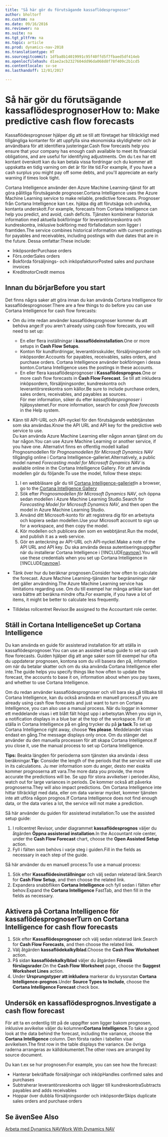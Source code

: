 ```yaml
---
title: "Så här gör du förutsägande kassaflödesprognoser"
author: bholtorf
ms.custom: na
ms.date: 09/16/2016
ms.reviewer: na
ms.suite: na
ms.tgt_pltfrm: na
ms.topic: article
ms.prod: dynamics-nav-2018
ms.translationtype: HT
ms.sourcegitcommit: 1dfba8b14019991c95f40ffd5f7fbaed5df414eb
ms.openlocfilehash: d1ae2acb2327604dd96da068d8f78f409c2b1cd5
ms.contentlocale: sv-se
ms.lasthandoff: 12/01/2017

---
```


# <a name="how-to-make-predictive-cash-flow-forecasts"></a><span data-ttu-id="89097-102">Så här gör du förutsägande kassaflödesprognoser</span><span class="sxs-lookup"><span data-stu-id="89097-102">How to: Make predictive cash flow forecasts</span></span>
<span data-ttu-id="89097-103">Kassaflödesprognoser hjälper dig att se till att företaget har tillräckligt med tillgängliga kontanter för att uppfylla sina ekonomiska skyldigheter och är användbara för att identifiera justeringar.</span><span class="sxs-lookup"><span data-stu-id="89097-103">Cash flow forecasts help you ensure that your company has enough cash available to meet its financial obligations, and are useful for identifying adjustments.</span></span> <span data-ttu-id="89097-104">Om du t.ex har ett kontant överskott kan du kan betala vissa fordringar och du kommer att uppskatta en tidig varning om det är för lite tid.</span><span class="sxs-lookup"><span data-stu-id="89097-104">For example, if you have a cash surplus you might pay off some debts, and you'll appreciate an early warning if times look tight.</span></span>

<span data-ttu-id="89097-105">Cortana Intelligence använder den Azure Machine Learning-tjänst för att göra pålitliga förutsägande prognoser.</span><span class="sxs-lookup"><span data-stu-id="89097-105">Cortana Intelligence uses the Azure Machine Learning service to make reliable, predictive forecasts.</span></span> <span data-ttu-id="89097-106">Prognoser från Cortana Intelligence kan t.ex. hjälpa dig att förutsäga och undvika, kontanta underskott.</span><span class="sxs-lookup"><span data-stu-id="89097-106">For example, forecasts from Cortana Intelligence can help you predict, and avoid, cash deficits.</span></span> <span data-ttu-id="89097-107">Tjänsten kombinerar historisk information med aktuella bokföringar för leverantörsreskontra och kundreskontra, inklusive bokföring med förfallodatum som ligger i framtiden.</span><span class="sxs-lookup"><span data-stu-id="89097-107">The service combines historical information with current postings for payables and receivables, including postings with due dates that are in the future.</span></span> <span data-ttu-id="89097-108">Dessa omfattar:</span><span class="sxs-lookup"><span data-stu-id="89097-108">These include:</span></span>
* <span data-ttu-id="89097-109">Inköpsorder</span><span class="sxs-lookup"><span data-stu-id="89097-109">Purchase orders</span></span>
* <span data-ttu-id="89097-110">Förs.order</span><span class="sxs-lookup"><span data-stu-id="89097-110">Sales orders</span></span>
* <span data-ttu-id="89097-111">Bokförda försäljnings- och inköpsfakturor</span><span class="sxs-lookup"><span data-stu-id="89097-111">Posted sales and purchase invoices</span></span>
* <span data-ttu-id="89097-112">Kreditnotor</span><span class="sxs-lookup"><span data-stu-id="89097-112">Credit memos</span></span>

## <a name="before-you-start"></a><span data-ttu-id="89097-113">Innan du börjar</span><span class="sxs-lookup"><span data-stu-id="89097-113">Before you start</span></span>  
<span data-ttu-id="89097-114">Det finns några saker att göra innan du kan använda Cortana Intelligence för kassaflödesprognoser:</span><span class="sxs-lookup"><span data-stu-id="89097-114">There are a few things to do before you can use Cortana Intelligence for cash flow forecasts:</span></span>
* <span data-ttu-id="89097-115">Om du inte redan använder kassaflödesprognoser kommer du att behöva ange:</span><span class="sxs-lookup"><span data-stu-id="89097-115">If you aren't already using cash flow forecasts, you will need to set up:</span></span>
    * <span data-ttu-id="89097-116">En eller flera inställningar i **kassaflödeinstallation**.</span><span class="sxs-lookup"><span data-stu-id="89097-116">One or more setups in **Cash Flow Setups**.</span></span>
    * <span data-ttu-id="89097-117">Konton för kundfordringar, leverantörsskulder, försäljningsorder och inköpsorder.</span><span class="sxs-lookup"><span data-stu-id="89097-117">Accounts for payables, receivables, sales orders, and purchase orders.</span></span> <span data-ttu-id="89097-118">Cortana Intelligence använder bokföringen i dessa konton.</span><span class="sxs-lookup"><span data-stu-id="89097-118">Cortana Intelligence uses the postings in these accounts.</span></span>
    * <span data-ttu-id="89097-119">En eller flera kassaflödesprognoser i **Kassaflödesprognos**.</span><span class="sxs-lookup"><span data-stu-id="89097-119">One or more cash flow forecasts in **Cash Flow Forecast**.</span></span> <span data-ttu-id="89097-120">Se till att inkludera inköpsordern, försäljningsorder, kundreskontra och leverantörsreskontra som källor.</span><span class="sxs-lookup"><span data-stu-id="89097-120">Be sure to include purchase orders, sales orders, receivables, and payables as sources.</span></span>  
    <span data-ttu-id="89097-121">För mer information, söker du efter _kassaflödesprognoser_ i hjälpsystemet.</span><span class="sxs-lookup"><span data-stu-id="89097-121">For more information, search for _cash flow forecasts_ in the Help system.</span></span>
* <span data-ttu-id="89097-122">Känn till API-URL och API-nyckel för den förutsägande webbtjänsten som ska användas.</span><span class="sxs-lookup"><span data-stu-id="89097-122">Know the API URL and API key for the predictive web service to use.</span></span>  
    <span data-ttu-id="89097-123">Du kan använda Azure Machine Learning eller någon annan tjänst om du har någon.</span><span class="sxs-lookup"><span data-stu-id="89097-123">You can use Azure Machine Learning or another service, if you have one.</span></span> <span data-ttu-id="89097-124">Alternativt finns en offentlig modell kallad Prognosmodellen för _Prognosmodellen för Microsoft Dynamics NAV_ tillgänglig online i Cortana Intelligence-galleriet.</span><span class="sxs-lookup"><span data-stu-id="89097-124">Alternatively, a public model named _Forecasting model for Microsoft Dynamics NAV_ is available online in the Cortana Intelligence Gallery.</span></span> <span data-ttu-id="89097-125">För att använda modellen gör du följande:</span><span class="sxs-lookup"><span data-stu-id="89097-125">To use the model, follow these steps:</span></span>

    1. <span data-ttu-id="89097-126">I en webbläsare går du till [Cortana Intelligence-galleriet](https://go.microsoft.com/fwlink/?linkid=828352)</span><span class="sxs-lookup"><span data-stu-id="89097-126">In a browser, go to the [Cortana Intelligence Gallery](https://go.microsoft.com/fwlink/?linkid=828352)</span></span>
    2. <span data-ttu-id="89097-127">Sök efter _Prognosmodellen för Microsoft Dynamics NAV_, och öppna sedan modellen i Azure Machine Learning Studio.</span><span class="sxs-lookup"><span data-stu-id="89097-127">Search for _Forecasting Model for Microsoft Dynamics NAV_, and then open the model in Azure Machine Learning Studio.</span></span>
    3. <span data-ttu-id="89097-128">Använd ditt Microsoft-konto för att registrera dig för en arbetsyta och kopiera sedan modellen.</span><span class="sxs-lookup"><span data-stu-id="89097-128">Use your Microsoft account to sign up for a workspace, and then copy the model.</span></span>
    4. <span data-ttu-id="89097-129">Kör modellen och publicera den som en webbtjänst.</span><span class="sxs-lookup"><span data-stu-id="89097-129">Run the model, and publish it as a web service.</span></span>
    5. <span data-ttu-id="89097-130">Gör en anteckning av API-URL och API-nyckel.</span><span class="sxs-lookup"><span data-stu-id="89097-130">Make a note of the API URL and API key.</span></span> <span data-ttu-id="89097-131">Du ska använda dessa autentiseringsuppgifter när du installerar Cortana Intelligence i [!INCLUDE[navnow](includes/navnow_md.md)].</span><span class="sxs-lookup"><span data-stu-id="89097-131">You will use these credentials when you set up Cortana Intelligence in [!INCLUDE[navnow](includes/navnow_md.md)].</span></span>  

* <span data-ttu-id="89097-132">Tänk över hur du beräknar prognosen.</span><span class="sxs-lookup"><span data-stu-id="89097-132">Consider how often to calculate the forecast.</span></span> <span data-ttu-id="89097-133">Azure Machine Learning-tjänsten har begränsningar när det gäller användning.</span><span class="sxs-lookup"><span data-stu-id="89097-133">The Azure Machine Learning service has limitations regarding use.</span></span> <span data-ttu-id="89097-134">Om du till exempel har många artiklar kan det vara bättre att beräkna mindre ofta.</span><span class="sxs-lookup"><span data-stu-id="89097-134">For example, if you have a lot of items, it might be better to calculate less frequently.</span></span>
* <span data-ttu-id="89097-135">Tilldelas rollcentret Revisor.</span><span class="sxs-lookup"><span data-stu-id="89097-135">Be assigned to the Accountant role center.</span></span>

## <a name="set-up-cortana-intelligence"></a><span data-ttu-id="89097-136">Ställ in Cortana Intelligence</span><span class="sxs-lookup"><span data-stu-id="89097-136">Set up Cortana Intelligence</span></span>
<span data-ttu-id="89097-137">Du kan använda en guide för assisterad installation för att ställa in kassaflödesprognoser.</span><span class="sxs-lookup"><span data-stu-id="89097-137">You can use an assisted setup guide to set up cash flow forecasts.</span></span> <span data-ttu-id="89097-138">Guiden hjälper dig att ange saker som till exempel hur ofta du uppdaterar prognosen, kontona som du vill basera den på, information om när du betalar skatter och om du ska använda Cortana Intelligence eller inte.</span><span class="sxs-lookup"><span data-stu-id="89097-138">The guide helps you specify things like how often to update the forecast, the accounts to base it on, information about when you pay taxes, and whether to use Cortana Intelligence.</span></span>  

<span data-ttu-id="89097-139">Om du redan använder kassaflödesprognoser och vill bara ska gå tillbaka till Cortana Intelligence, kan du också använda en manuell process.</span><span class="sxs-lookup"><span data-stu-id="89097-139">If you are already using cash flow forecasts and just want to turn on Cortana Intelligence, you can also use a manual process.</span></span> <span data-ttu-id="89097-140">När du loggar in kommer ett meddelande visas i ett blått fält högst upp i arbetsytan.</span><span class="sxs-lookup"><span data-stu-id="89097-140">When you sign in, a notification displays in a blue bar at the top of the workspace.</span></span> <span data-ttu-id="89097-141">För att ställa in Cortana Intelligence på en gång trycker du på **ja tack**.</span><span class="sxs-lookup"><span data-stu-id="89097-141">To set up Cortana Intelligence right away, choose **Yes please**.</span></span> <span data-ttu-id="89097-142">Meddelandet visas endast en gång.</span><span class="sxs-lookup"><span data-stu-id="89097-142">The message displays only once.</span></span> <span data-ttu-id="89097-143">Om du stänger det använder du den manuella processen för att skapa Cortana Intelligence.</span><span class="sxs-lookup"><span data-stu-id="89097-143">If you close it, use the manual process to set up Cortana Intelligence.</span></span>  

<span data-ttu-id="89097-144">**Tips:** Beakta längden för perioderna som tjänsten ska använda i dess beräkningar.</span><span class="sxs-lookup"><span data-stu-id="89097-144">**Tip:** Consider the length of the periods that the service will use in its calculations.</span></span> <span data-ttu-id="89097-145">Ju mer information som du anger, desto mer exakta kommer prognoserna att vara.</span><span class="sxs-lookup"><span data-stu-id="89097-145">The more data you provide, the more accurate the predictions will be.</span></span> <span data-ttu-id="89097-146">Se upp för stora avvikelser i perioder.</span><span class="sxs-lookup"><span data-stu-id="89097-146">Also, watch out for large variances in periods.</span></span> <span data-ttu-id="89097-147">De kommer också att påverka prognoserna.</span><span class="sxs-lookup"><span data-stu-id="89097-147">They will also impact predictions.</span></span> <span data-ttu-id="89097-148">Om Cortana Intelligence inte hittar tillräckligt med data, eller om data varierar mycket, kommer tjänsten inte att utföra någon prognos.</span><span class="sxs-lookup"><span data-stu-id="89097-148">If Cortana Intelligence does not find enough data, or the data varies a lot, the service will not make a prediction.</span></span>

<span data-ttu-id="89097-149">Så här använder du guiden för assisterad installation:</span><span class="sxs-lookup"><span data-stu-id="89097-149">To use the assisted setup guide:</span></span>
1. <span data-ttu-id="89097-150">I rollcentret Revisor, under diagrammet **kassaflödesprognos** väljer du åtgärden **Öppna assisterad installation**.</span><span class="sxs-lookup"><span data-stu-id="89097-150">In the Accountant role center, under the **Cash Flow Forecast** chart, choose the **Open Assisted Setup** action.</span></span>
2. <span data-ttu-id="89097-151">Fyll i fälten som behövs i varje steg i guiden.</span><span class="sxs-lookup"><span data-stu-id="89097-151">Fill in the fields as necessary in each step of the guide.</span></span>

<span data-ttu-id="89097-152">Så här använder du en manuell process:</span><span class="sxs-lookup"><span data-stu-id="89097-152">To use a manual process:</span></span>
1. <span data-ttu-id="89097-153">Sök efter **Kassaflödesinställningar** och välj sedan relaterad länk.</span><span class="sxs-lookup"><span data-stu-id="89097-153">Search for **Cash Flow Setup**, and then choose the related link.</span></span>
2. <span data-ttu-id="89097-154">Expandera snabbfliken **Cortana Intelligence** och fyll sedan i fälten efter behov.</span><span class="sxs-lookup"><span data-stu-id="89097-154">Expand the **Cortana Intelligence** FastTab, and then fill in the fields as necessary.</span></span>

## <a name="turn-on-cortana-intelligence-for-cash-flow-forecasts"></a><span data-ttu-id="89097-155">Aktivera på Cortana Intelligence för kassaflödesprognoser</span><span class="sxs-lookup"><span data-stu-id="89097-155">Turn on Cortana Intelligence for cash flow forecasts</span></span>
1. <span data-ttu-id="89097-156">Sök efter **Kassaflödesprognoser** och välj sedan relaterad länk.</span><span class="sxs-lookup"><span data-stu-id="89097-156">Search for **Cash Flow Forecasts**, and then choose the related link.</span></span>
2. <span data-ttu-id="89097-157">Välj åtgärden **kassaflödekalkylblad**.</span><span class="sxs-lookup"><span data-stu-id="89097-157">Choose the **Cash Flow Worksheet** action.</span></span>
3. <span data-ttu-id="89097-158">På sidan **kassaflödekalkylblad** väljer du åtgärden **Föreslå förslagsrader**.</span><span class="sxs-lookup"><span data-stu-id="89097-158">On the **Cash Flow Worksheet** page, choose the **Suggest Worksheet Lines** action.</span></span>  
4. <span data-ttu-id="89097-159">Under **Ursprungstyper att inkludera** markerar du kryssrutan **Cortana Intelligence-prognos**.</span><span class="sxs-lookup"><span data-stu-id="89097-159">Under **Source Types to Include**, choose the **Cortana Intelligence Forecast** check box.</span></span>

## <a name="investigate-a-cash-flow-forecast"></a><span data-ttu-id="89097-160">Undersök en kassaflödesprognos.</span><span class="sxs-lookup"><span data-stu-id="89097-160">Investigate a cash flow forecast</span></span>
<span data-ttu-id="89097-161">För att ta en ordentlig titt på de uppgifter som ligger bakom prognosen, inklusive avvikelse väljer du kolumnen**Cortana Intelligence**.</span><span class="sxs-lookup"><span data-stu-id="89097-161">To take a good look at the data behind the forecast, including the variance, choose the **Cortana Intelligence** column.</span></span> <span data-ttu-id="89097-162">Den första raden i tabellen visar avvikelsen.</span><span class="sxs-lookup"><span data-stu-id="89097-162">The first row in the table displays the variance.</span></span> <span data-ttu-id="89097-163">De övriga raderna arrangeras av källdokumentet.</span><span class="sxs-lookup"><span data-stu-id="89097-163">The other rows are arranged by source document.</span></span>  

<span data-ttu-id="89097-164">Du kan t.ex se hur prognosen:</span><span class="sxs-lookup"><span data-stu-id="89097-164">For example, you can see how the forecast:</span></span>    
* <span data-ttu-id="89097-165">Hanterar bekräftade försäljningar och inköp</span><span class="sxs-lookup"><span data-stu-id="89097-165">Handles confirmed sales and purchases</span></span>
* <span data-ttu-id="89097-166">Subtraherar leverantörsreskontra och lägger till kundreskontra</span><span class="sxs-lookup"><span data-stu-id="89097-166">Subtracts payables and adds receivables</span></span>
* <span data-ttu-id="89097-167">Hoppar över dubbla försäljningsorder och inköpsorder</span><span class="sxs-lookup"><span data-stu-id="89097-167">Skips duplicate sales orders and purchase orders</span></span>

## <a name="see-also"></a><span data-ttu-id="89097-168">Se även</span><span class="sxs-lookup"><span data-stu-id="89097-168">See Also</span></span>  
[<span data-ttu-id="89097-169">Arbeta med Dynamics NAV</span><span class="sxs-lookup"><span data-stu-id="89097-169">Work With Dynamics NAV</span></span>](ui-work-product.md)

